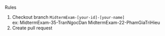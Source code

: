 Rules

1. Checkout branch `MidtermExam-[your-id]-[your-name]`  
   ex: MidtermExam-35-TranNgocDan
   <!-- MidtermExam -->
   MidtermExam-22-PhamGiaTriHieu
2. Create pull request
